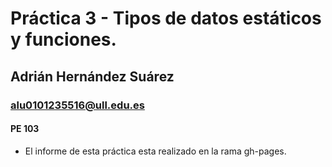 # Práctica 3 - Tipos de datos estáticos y funciones.
## Adrián Hernández Suárez
### alu0101235516@ull.edu.es
#### PE 103

- El informe de esta práctica esta realizado en la rama gh-pages.
